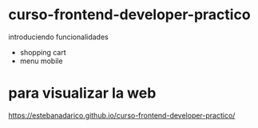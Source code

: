 # curso-frontend-developer-practico
introduciendo funcionalidades
- shopping cart
- menu mobile 

# para visualizar la web
https://estebanadarico.github.io/curso-frontend-developer-practico/
